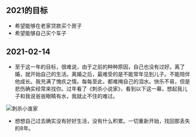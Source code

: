 ## 2021的目标
- 希望能够在老家贷款买个房子
- 希望能够自己买个车子

## 2021-02-14
- 至于这一年的目标，很难说，由于之前的种种原因，自己也没有过好。离了婚，就开始自己的生活。离婚之后，最难受的是不能常年见到儿子。不能陪伴他成长。我充满了愧疚之情。每每至此，都难掩自己的泪水。快乐不易，但是悲伤确实经常来找你。过年看了《刺杀小说家》，看到以下这一幕，想起我儿子和我说爸爸眼睛有水，我就止不住的难过。

![刺杀小谁家](images/cishaxiaoshuojia_20210213.jpg)

- 想想自己过去确实没有好好生活，没有什么积累。一切重新开始，找回那丢失的8年。